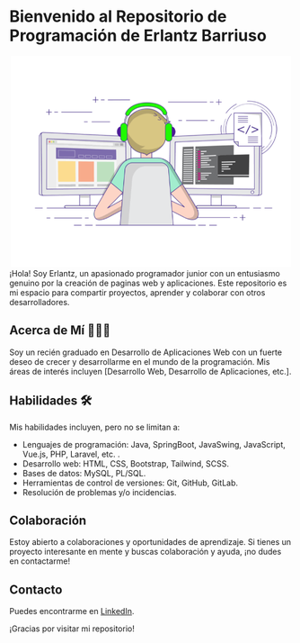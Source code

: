 # Bienvenido al Repositorio de Programación de Erlantz Barriuso

<div align="center">

<img src="img/programming.gif" alt="programming" width="500px" />

</div>
¡Hola! Soy Erlantz, un apasionado programador junior con un entusiasmo genuino por la creación de paginas web y aplicaciones. Este repositorio es mi espacio para compartir proyectos, aprender y colaborar con otros desarrolladores.

## Acerca de Mí 🙋🏻‍♂️

Soy un recién graduado en Desarrollo de Aplicaciones Web con un fuerte deseo de crecer y desarrollarme en el mundo de la programación. Mis áreas de interés incluyen [Desarrollo Web, Desarrollo de Aplicaciones, etc.].


## Habilidades 🛠

Mis habilidades incluyen, pero no se limitan a:

- Lenguajes de programación: Java, SpringBoot, JavaSwing, JavaScript, Vue.js, PHP, Laravel, etc. .
- Desarrollo web: HTML, CSS, Bootstrap, Tailwind, SCSS.
- Bases de datos: MySQL, PL/SQL.
- Herramientas de control de versiones: Git, GitHub, GitLab.
- Resolución de problemas y/o incidencias.

## Colaboración

Estoy abierto a colaboraciones y oportunidades de aprendizaje. Si tienes un proyecto interesante en mente y buscas colaboración y ayuda, ¡no dudes en contactarme!

## Contacto

Puedes encontrarme en [LinkedIn](https://www.linkedin.com/in/erlantz-barriuso/).

¡Gracias por visitar mi repositorio!

